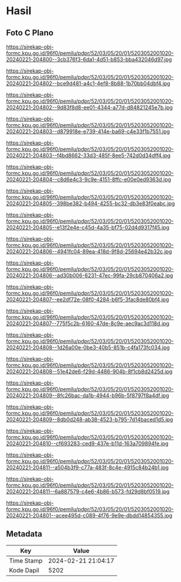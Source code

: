 # Hasil

## Foto C Plano

https://sirekap-obj-formc.kpu.go.id/96f0/pemilu/pdpr/52/03/05/20/01/5203052001020-20240221-204800--3cb376f3-6da1-4d51-b853-bba432046d97.jpg

https://sirekap-obj-formc.kpu.go.id/96f0/pemilu/pdpr/52/03/05/20/01/5203052001020-20240221-204802--bce9d481-a4c1-4ef8-8b88-1b70bb04dbf4.jpg

https://sirekap-obj-formc.kpu.go.id/96f0/pemilu/pdpr/52/03/05/20/01/5203052001020-20240221-204802--9d83f8d8-ee01-4344-a77d-d84821245e7b.jpg

https://sirekap-obj-formc.kpu.go.id/96f0/pemilu/pdpr/52/03/05/20/01/5203052001020-20240221-204803--d879918e-e739-414e-ba69-c4e33f1b7551.jpg

https://sirekap-obj-formc.kpu.go.id/96f0/pemilu/pdpr/52/03/05/20/01/5203052001020-20240221-204803--f4bd8662-33d3-485f-8ee5-742d0d34dff4.jpg

https://sirekap-obj-formc.kpu.go.id/96f0/pemilu/pdpr/52/03/05/20/01/5203052001020-20240221-204804--c8d6e4c3-9c9e-4151-8ffc-e00e0ed9363d.jpg

https://sirekap-obj-formc.kpu.go.id/96f0/pemilu/pdpr/52/03/05/20/01/5203052001020-20240221-204805--398be382-b494-4255-bc32-db3e83f0eabc.jpg

https://sirekap-obj-formc.kpu.go.id/96f0/pemilu/pdpr/52/03/05/20/01/5203052001020-20240221-204805--e13f2e4e-c45d-4a35-bf75-02d4d9317f45.jpg

https://sirekap-obj-formc.kpu.go.id/96f0/pemilu/pdpr/52/03/05/20/01/5203052001020-20240221-204806--4941fc04-89ea-418d-9f8d-25694e42b32c.jpg

https://sirekap-obj-formc.kpu.go.id/96f0/pemilu/pdpr/52/03/05/20/01/5203052001020-20240221-204806--ad30b006-6231-47ec-99fa-29cb870406a2.jpg

https://sirekap-obj-formc.kpu.go.id/96f0/pemilu/pdpr/52/03/05/20/01/5203052001020-20240221-204807--ee2df72e-08f0-4284-b6f5-3fac8de80bf4.jpg

https://sirekap-obj-formc.kpu.go.id/96f0/pemilu/pdpr/52/03/05/20/01/5203052001020-20240221-204807--775f5c2b-6160-47de-8c9e-aec9ac3d118d.jpg

https://sirekap-obj-formc.kpu.go.id/96f0/pemilu/pdpr/52/03/05/20/01/5203052001020-20240221-204808--1d26a00e-0be3-40b5-851b-c4fa173fc034.jpg

https://sirekap-obj-formc.kpu.go.id/96f0/pemilu/pdpr/52/03/05/20/01/5203052001020-20240221-204808--51e42de6-f29d-4486-904b-8f1cb8d2425d.jpg

https://sirekap-obj-formc.kpu.go.id/96f0/pemilu/pdpr/52/03/05/20/01/5203052001020-20240221-204809--8fc26bac-da1b-4944-b96b-5f8797f8a4df.jpg

https://sirekap-obj-formc.kpu.go.id/96f0/pemilu/pdpr/52/03/05/20/01/5203052001020-20240221-204809--8db0d248-ab38-4523-b795-7d14baced1d5.jpg

https://sirekap-obj-formc.kpu.go.id/96f0/pemilu/pdpr/52/03/05/20/01/5203052001020-20240221-204810--cf693283-ced9-437e-b11d-163a709894fe.jpg

https://sirekap-obj-formc.kpu.go.id/96f0/pemilu/pdpr/52/03/05/20/01/5203052001020-20240221-204811--a504b3f9-c77a-483f-8c4e-4915c84b24b1.jpg

https://sirekap-obj-formc.kpu.go.id/96f0/pemilu/pdpr/52/03/05/20/01/5203052001020-20240221-204811--6a887579-c4e6-4b86-b573-fd29d8bf0519.jpg

https://sirekap-obj-formc.kpu.go.id/96f0/pemilu/pdpr/52/03/05/20/01/5203052001020-20240221-204801--acee495d-c089-4f76-9e9e-dbdd14854355.jpg


## Metadata

| Key        | Value               |
| ---------- | ------------------- |
| Time Stamp | 2024-02-21 21:04:17 |
| Kode Dapil | 5202                |




